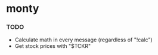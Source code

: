 # monty



### TODO
* Calculate math in every message (regardless of "!calc")
* Get stock prices with "$TCKR"
